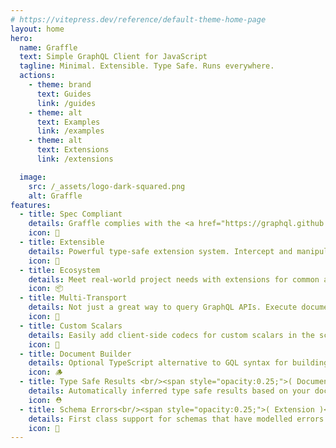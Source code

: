 ```yaml
---
# https://vitepress.dev/reference/default-theme-home-page
layout: home
hero:
  name: Graffle
  text: Simple GraphQL Client for JavaScript
  tagline: Minimal. Extensible. Type Safe. Runs everywhere.
  actions:
    - theme: brand
      text: Guides 
      link: /guides
    - theme: alt
      text: Examples
      link: /examples
    - theme: alt
      text: Extensions
      link: /extensions

  image:
    src: /_assets/logo-dark-squared.png
    alt: Graffle
features:
  - title: Spec Compliant
    details: Graffle complies with the <a href="https://graphql.github.io/graphql-over-http">GraphQL over HTTP</a> and <a href="https://github.com/jaydenseric/graphql-multipart-request-spec">GraphQL Multipart Request</a> specifications.
    icon: 🎫
  - title: Extensible
    details: Powerful type-safe extension system. Intercept and manipulate inputs, outputs, and core with hooks; Add new methods; And more.
    icon: 🧰
  - title: Ecosystem
    details: Meet real-world project needs with extensions for common and niche needs like OpenTelemetry, file uploads, schema errors, and more.
    icon: 📦
  - title: Multi-Transport
    details: Not just a great way to query GraphQL APIs. Execute documents against in-memory schemas just as easily with the same interface.
    icon: 🚛
  - title: Custom Scalars
    details: Easily add client-side codecs for custom scalars in the schema to enable automatic encoding of arguments and decoding of data on every request.
    icon: 🧙
  - title: Document Builder
    details: Optional TypeScript alternative to GQL syntax for building type-safe documents including tailored methods for root fields, batch method for multiple root fields, an a document method for 1:1 with GraphQL.
    icon: 🪵
  - title: Type Safe Results <br/><span style="opacity:0.25;">( Document Builder )</span>
    details: Automatically inferred type safe results based on your document's structure including selection sets, aliases, directives, inline fragments, unions, and more.
    icon: ⛑️
  - title: Schema Errors<br/><span style="opacity:0.25;">( Extension )</span>
    details: First class support for schemas that have modelled errors into their design. Result Fields can be made to throw on errors or automatically map to error classes.
    icon: 🎲
---
```


<script setup>
import { VPTeamMembers } from 'vitepress/theme'

const members = [
  {
    avatar: 'https://www.github.com/jasonkuhrt.png',
    name: 'Jason Kuhrt',
    title: 'Creator',
    desc: 'Ex @prisma Dialogue littleBits. Creator Graffle Molt Paka Nexus. Shapeshifting Polymath ≒ Art ∙ Design ∙ Engineering. Heart humanities.  In an alternate universe ⊻ Coureur de Bois, Architect, Athlete, Lego Master Builder',
    sponsor: 'https://github.com/sponsors/jasonkuhrt',
    links: [
      { icon: { svg: '<svg xmlns="http://www.w3.org/2000/svg" viewBox="0 0 24 24" fill="none" stroke="currentColor" stroke-width="2" stroke-linecap="round" stroke-linejoin="round"><circle fill="none" cx="12" cy="12" r="10"/><path fill="none" d="M12 2a15.3 15.3 0 0 1 4 10 15.3 15.3 0 0 1-4 10 15.3 15.3 0 0 1-4-10 15.3 15.3 0 0 1 4-10z"/><path d="M2 12h20"/></svg>' }, link: 'https://kuhrt.me' },
      { icon: 'github', link: 'https://github.com/jasonkuhrt' },
      { icon: 'twitter', link: 'https://twitter.com/jasonkuhrt' },
      { icon: 'instagram', link: 'https://instagram.com/jasonkuhrt' },
    ]
  },
]
</script>

<style>
.VPHome .vp-doc .VPTeamMembers {
  margin-top: 1.2rem;
}

.vp-doc .VPTeamMembers.small.count-1 .container {
  max-width: none!important;
}

.VPTeamMembers.small .container {
  grid-template-columns: repeat(2, 1fr)!important;
}

@media (min-width: 767px) and (max-width: 1023px) {
  .VPTeamMembers.small .container {
    grid-template-columns: repeat(2, 1fr) !important;
  }
}

@media (max-width: 767px) {
  .VPTeamMembers.small .container {
    grid-template-columns: 1fr !important;
  }
}
</style>

<section class="CustomSections">

<VPTeamMembers size="small" :members="members" />

</section>
